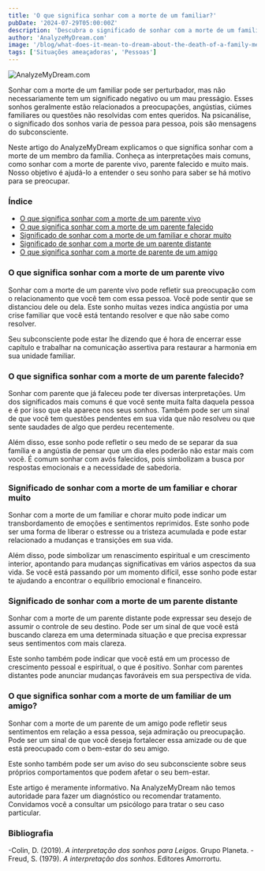 ```yaml
---
title: 'O que significa sonhar com a morte de um familiar?'
pubDate: '2024-07-29T05:00:00Z'
description: 'Descubra o significado de sonhar com a morte de um familiar, vivo ou falecido, e como interpretar esses sonhos de acordo com sua situação pessoal.'
author: 'AnalyzeMyDream.com'
image: '/blog/what-does-it-mean-to-dream-about-the-death-of-a-family-member.jpeg'
tags: ['Situações ameaçadoras', 'Pessoas']
---
```


![AnalyzeMyDream.com](/blog/what-does-it-mean-to-dream-about-the-death-of-a-family-member.jpeg)

Sonhar com a morte de um familiar pode ser perturbador, mas não necessariamente tem um significado negativo ou um mau presságio. Esses sonhos geralmente estão relacionados a preocupações, angústias, ciúmes familiares ou questões não resolvidas com entes queridos. Na psicanálise, o significado dos sonhos varia de pessoa para pessoa, pois são mensagens do subconsciente.

Neste artigo do AnalyzeMyDream explicamos o que significa sonhar com a morte de um membro da família. Conheça as interpretações mais comuns, como sonhar com a morte de parente vivo, parente falecido e muito mais. Nosso objetivo é ajudá-lo a entender o seu sonho para saber se há motivo para se preocupar.

### Índice

- [O que significa sonhar com a morte de um parente vivo](#o-que-significa-sonhar-com-a-morte-de-um-parente-vivo)
- [O que significa sonhar com a morte de um parente falecido](#o-que-significa-sonhar-com-a-morte-de-um-parente-falecido)
- [Significado de sonhar com a morte de um familiar e chorar muito](#significado-de-sonhar-com-a-morte-de-um-familiar-e-chorar-muito)
- [Significado de sonhar com a morte de um parente distante](#significado-de-sonhar-com-a-morte-de-um-parente-distante)
- [O que significa sonhar com a morte de parente de um amigo](#o-que-significa-sonhar-com-a-morte-de-parente-de-um-amigo)

### O que significa sonhar com a morte de um parente vivo

Sonhar com a morte de um parente vivo pode refletir sua preocupação com o relacionamento que você tem com essa pessoa. Você pode sentir que se distanciou dele ou dela. Este sonho muitas vezes indica angústia por uma crise familiar que você está tentando resolver e que não sabe como resolver.

Seu subconsciente pode estar lhe dizendo que é hora de encerrar esse capítulo e trabalhar na comunicação assertiva para restaurar a harmonia em sua unidade familiar.

### O que significa sonhar com a morte de um parente falecido?

Sonhar com parente que já faleceu pode ter diversas interpretações. Um dos significados mais comuns é que você sente muita falta daquela pessoa e é por isso que ela aparece nos seus sonhos. Também pode ser um sinal de que você tem questões pendentes em sua vida que não resolveu ou que sente saudades de algo que perdeu recentemente.

Além disso, esse sonho pode refletir o seu medo de se separar da sua família e a angústia de pensar que um dia eles poderão não estar mais com você. É comum sonhar com avós falecidos, pois simbolizam a busca por respostas emocionais e a necessidade de sabedoria.

### Significado de sonhar com a morte de um familiar e chorar muito

Sonhar com a morte de um familiar e chorar muito pode indicar um transbordamento de emoções e sentimentos reprimidos. Este sonho pode ser uma forma de liberar o estresse ou a tristeza acumulada e pode estar relacionado a mudanças e transições em sua vida.

Além disso, pode simbolizar um renascimento espiritual e um crescimento interior, apontando para mudanças significativas em vários aspectos da sua vida. Se você está passando por um momento difícil, esse sonho pode estar te ajudando a encontrar o equilíbrio emocional e financeiro.

### Significado de sonhar com a morte de um parente distante

Sonhar com a morte de um parente distante pode expressar seu desejo de assumir o controle de seu destino. Pode ser um sinal de que você está buscando clareza em uma determinada situação e que precisa expressar seus sentimentos com mais clareza.

Este sonho também pode indicar que você está em um processo de crescimento pessoal e espiritual, o que é positivo. Sonhar com parentes distantes pode anunciar mudanças favoráveis ​​em sua perspectiva de vida.

### O que significa sonhar com a morte de um familiar de um amigo?

Sonhar com a morte de um parente de um amigo pode refletir seus sentimentos em relação a essa pessoa, seja admiração ou preocupação. Pode ser um sinal de que você deseja fortalecer essa amizade ou de que está preocupado com o bem-estar do seu amigo.

Este sonho também pode ser um aviso do seu subconsciente sobre seus próprios comportamentos que podem afetar o seu bem-estar.

Este artigo é meramente informativo. Na AnalyzeMyDream não temos autoridade para fazer um diagnóstico ou recomendar tratamento. Convidamos você a consultar um psicólogo para tratar o seu caso particular.

### Bibliografia

-Colin, D. (2019). *A interpretação dos sonhos para Leigos*. Grupo Planeta. 
-Freud, S. (1979). *A interpretação dos sonhos*. Editores Amorrortu.